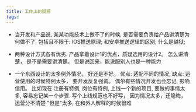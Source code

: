 ```yaml
---
title: 工作上的疑惑
tags:
---
```


- 当开发和产品说, 某某功能技术上做不了的时候, 是否需要负责给产品讲清楚为何做不了.
包括且不限于: IOS推送原理; 和安卓推送逻辑的区别; 什么是越狱;

- 两种设计方式各有优劣. 产品拿着设计1的优点，质疑选用的设计2。 怎么讲清楚， 是不是需要讲清楚。
但是说回来，能说服别人也是一种能力

- 一个东西设计的太多例外情况， 好还是不好。
优点: 适配不同的情况; 缺点: 运营使用的时候特例太多， 要开发反复强调。 偶尔有些情况开发也会忘记, 影响信用。
比如现在 注册有特例, 岗位有特例, 上线一个新的项目, 要做的事情太多, 容易忘记某一个步骤. 写个上线规范也不好写， 因为情况太多，还隐晦， 运营分不清楚
"但是"太多, 在和外人解释的时候很难